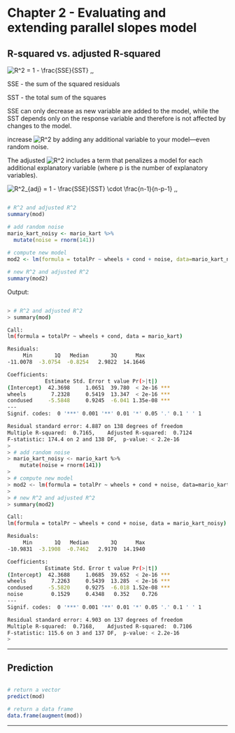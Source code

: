 # Chapter 2 - Evaluating and extending parallel slopes model
## R-squared vs. adjusted R-squared


![R^2 = 1 - \frac{SSE}{SST} \,,](https://render.githubusercontent.com/render/math?math=R%5E2%20%3D%201%20-%20%5Cfrac%7BSSE%7D%7BSST%7D%20%5C%2C%2C)

SSE - the sum of the squared residuals

SST - the total sum of the squares

SSE can only decrease as new variable are added to the model, while the SST depends only on the response variable and therefore is not affected by changes to the model.

increase ![R^2](https://render.githubusercontent.com/render/math?math=R%5E2) by adding any additional variable to your model—even random noise.


The adjusted ![R^2](https://render.githubusercontent.com/render/math?math=R%5E2) includes a term that penalizes a model for each additional explanatory variable (where p is the number of explanatory variables).

![R^2_{adj} = 1 - \frac{SSE}{SST} \cdot \frac{n-1}{n-p-1} \,,](https://render.githubusercontent.com/render/math?math=R%5E2_%7Badj%7D%20%3D%201%20-%20%5Cfrac%7BSSE%7D%7BSST%7D%20%5Ccdot%20%5Cfrac%7Bn-1%7D%7Bn-p-1%7D%20%5C%2C%2C)

```r

# R^2 and adjusted R^2
summary(mod)

# add random noise
mario_kart_noisy <- mario_kart %>%
  mutate(noise = rnorm(141))
  
# compute new model
mod2 <- lm(formula = totalPr ~ wheels + cond + noise, data=mario_kart_noisy)

# new R^2 and adjusted R^2
summary(mod2)

```

Output:

```bash

> # R^2 and adjusted R^2
> summary(mod)

Call:
lm(formula = totalPr ~ wheels + cond, data = mario_kart)

Residuals:
     Min       1Q   Median       3Q      Max 
-11.0078  -3.0754  -0.8254   2.9822  14.1646 

Coefficients:
            Estimate Std. Error t value Pr(>|t|)    
(Intercept)  42.3698     1.0651  39.780  < 2e-16 ***
wheels        7.2328     0.5419  13.347  < 2e-16 ***
condused     -5.5848     0.9245  -6.041 1.35e-08 ***
---
Signif. codes:  0 '***' 0.001 '**' 0.01 '*' 0.05 '.' 0.1 ' ' 1

Residual standard error: 4.887 on 138 degrees of freedom
Multiple R-squared:  0.7165,	Adjusted R-squared:  0.7124 
F-statistic: 174.4 on 2 and 138 DF,  p-value: < 2.2e-16
> 
> # add random noise
> mario_kart_noisy <- mario_kart %>%
    mutate(noise = rnorm(141))
> 
> # compute new model
> mod2 <- lm(formula = totalPr ~ wheels + cond + noise, data=mario_kart_noisy)
> 
> # new R^2 and adjusted R^2
> summary(mod2)

Call:
lm(formula = totalPr ~ wheels + cond + noise, data = mario_kart_noisy)

Residuals:
     Min       1Q   Median       3Q      Max 
-10.9831  -3.1908  -0.7462   2.9170  14.1940 

Coefficients:
            Estimate Std. Error t value Pr(>|t|)    
(Intercept)  42.3688     1.0685  39.652  < 2e-16 ***
wheels        7.2263     0.5439  13.285  < 2e-16 ***
condused     -5.5820     0.9275  -6.018 1.52e-08 ***
noise         0.1529     0.4348   0.352    0.726    
---
Signif. codes:  0 '***' 0.001 '**' 0.01 '*' 0.05 '.' 0.1 ' ' 1

Residual standard error: 4.903 on 137 degrees of freedom
Multiple R-squared:  0.7168,	Adjusted R-squared:  0.7106 
F-statistic: 115.6 on 3 and 137 DF,  p-value: < 2.2e-16
> 

```
***

## Prediction


```r

# return a vector
predict(mod)

# return a data frame
data.frame(augment(mod))


```

***



